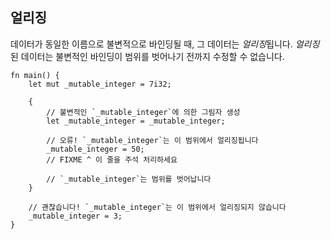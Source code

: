 ## 얼리징

데이터가 동일한 이름으로 불변적으로 바인딩될 때, 그 데이터는 *얼리징*됩니다. *얼리징*된 데이터는 불변적인 바인딩이 범위를 벗어나기 전까지 수정할 수 없습니다.

```rust,editable,ignore,mdbook-runnable
fn main() {
    let mut _mutable_integer = 7i32;

    {
        // 불변적인 `_mutable_integer`에 의한 그림자 생성
        let _mutable_integer = _mutable_integer;

        // 오류! `_mutable_integer`는 이 범위에서 얼리징됩니다
        _mutable_integer = 50;
        // FIXME ^ 이 줄을 주석 처리하세요

        // `_mutable_integer`는 범위를 벗어납니다
    }

    // 괜찮습니다! `_mutable_integer`는 이 범위에서 얼리징되지 않습니다
    _mutable_integer = 3;
}
```
